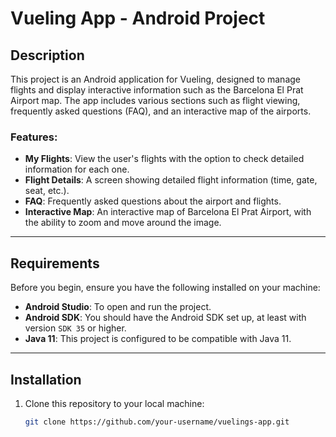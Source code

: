 # Vueling App - Android Project

## Description

This project is an Android application for Vueling, designed to manage flights and display interactive information such as the Barcelona El Prat Airport map. The app includes various sections such as flight viewing, frequently asked questions (FAQ), and an interactive map of the airports.

### Features:
- **My Flights**: View the user's flights with the option to check detailed information for each one.
- **Flight Details**: A screen showing detailed flight information (time, gate, seat, etc.).
- **FAQ**: Frequently asked questions about the airport and flights.
- **Interactive Map**: An interactive map of Barcelona El Prat Airport, with the ability to zoom and move around the image.

---

## Requirements

Before you begin, ensure you have the following installed on your machine:

- **Android Studio**: To open and run the project.
- **Android SDK**: You should have the Android SDK set up, at least with version `SDK 35` or higher.
- **Java 11**: This project is configured to be compatible with Java 11.

---

## Installation

1. Clone this repository to your local machine:

   ```bash
   git clone https://github.com/your-username/vuelings-app.git

